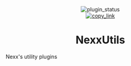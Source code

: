 <!--
    * This file was autogenerated, do not modify it directly
    * https://github.com/nexpid/BunnyPlugins/tree/feat/improve-workspace/scripts/build/modules/readmes.ts
-->

<div align="center">
<img alt="plugin_status" src="https://img.shields.io/badge/plugin_status-unfinished-b8c0e0?style=for-the-badge&labelColor=24273a" />
<br/>
<a href="https://bunny.nexpid.xyz/nexxutils"><img alt="copy_link" src="https://img.shields.io/badge/copy_link-1e2030?style=for-the-badge" /></a>
</div>

<h1 align="center">NexxUtils</h1>

Nexx's utility plugins
